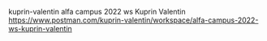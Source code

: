 kuprin-valentin
alfa campus 2022 ws Kuprin Valentin
https://www.postman.com/kuprin-valentin/workspace/alfa-campus-2022-ws-kuprin-valentin
